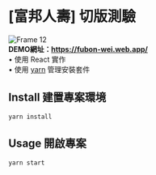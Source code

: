 # [富邦人壽] 切版測驗  
![Frame 12](https://user-images.githubusercontent.com/68804592/113475767-1efa3f80-94aa-11eb-80af-13b879082625.png)  
<strong>DEMO網址：https://fubon-wei.web.app/</strong>  
• 使用 React 實作  
• 使用 [yarn](https://yarnpkg.com/) 管理安裝套件  
## Install 建置專案環境  
```
yarn install
```

## Usage 開啟專案
```
yarn start
```
